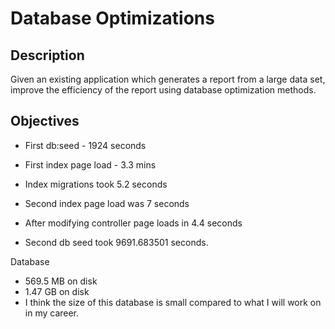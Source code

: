 # Database Optimizations

## Description

Given an existing application which generates a report from a large data set, improve the efficiency of the report using database optimization methods.

## Objectives

* First db:seed - 1924 seconds
* First index page load - 3.3 mins
* Index migrations took 5.2 seconds

* Second index page load was 7 seconds
* After modifying controller page loads in 4.4 seconds
* Second db seed took 9691.683501 seconds.

Database
* 569.5 MB on disk
* 1.47 GB on disk
* I think the size of this database is small compared to what I will work on in my career.
